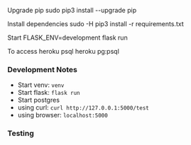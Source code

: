 Upgrade pip
sudo pip3 install --upgrade pip

Install dependencies
sudo -H pip3 install -r requirements.txt

Start
FLASK_ENV=development flask run

To access heroku psql
heroku pg:psql

### Development Notes

- Start venv: `venv`
- Start flask: `flask run`
- Start postgres
- using curl: `curl http://127.0.0.1:5000/test`
- using browser: `localhost:5000`

### Testing
